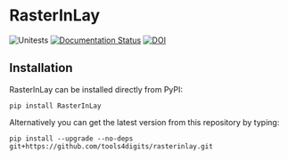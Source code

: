 # RasterInLay
![Unitests](https://github.com/tools4digits/rasterinlay/workflows/Unitests/badge.svg?branch=master)
[![Documentation Status](https://readthedocs.org/projects/rasterinlay/badge/?version=latest)](https://rasterinlay.readthedocs.io/en/latest/?badge=latest)
[![DOI](https://zenodo.org/badge/DOI/10.5281/zenodo.4448126.svg)](https://doi.org/10.5281/zenodo.4448126)


## Installation

RasterInLay can be installed directly from PyPI:

    pip install RasterInLay
    
Alternatively you can get the latest version from this repository by typing:

    pip install --upgrade --no-deps git+https://github.com/tools4digits/rasterinlay.git


